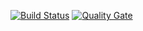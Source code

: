 [![Build Status](https://travis-ci.org/4admin2root/myhomework.svg?branch=master)](https://travis-ci.org/4admin2root/myhomework)
[![Quality Gate](https://sonarcloud.io/api/badges/gate?key=spring.boot:cloud-simple-helloworld)](https://sonarcloud.io/dashboard/index/spring.boot:cloud-simple-helloworld)



